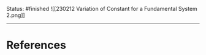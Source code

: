 Status: #finished 
![[230212 Variation of Constant for a Fundamental System 2.png]]




---
# References
